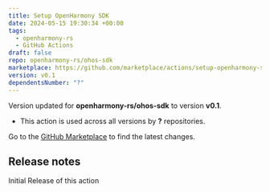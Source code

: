 ```yaml
---
title: Setup OpenHarmony SDK
date: 2024-05-15 19:30:34 +00:00
tags:
  - openharmony-rs
  - GitHub Actions
draft: false
repo: openharmony-rs/ohos-sdk
marketplace: https://github.com/marketplace/actions/setup-openharmony-sdk
version: v0.1
dependentsNumber: "?"
---
```



Version updated for **openharmony-rs/ohos-sdk** to version **v0.1**.
- This action is used across all versions by **?** repositories.

Go to the [GitHub Marketplace](https://github.com/marketplace/actions/setup-openharmony-sdk) to find the latest changes.

## Release notes

Initial Release of this action
